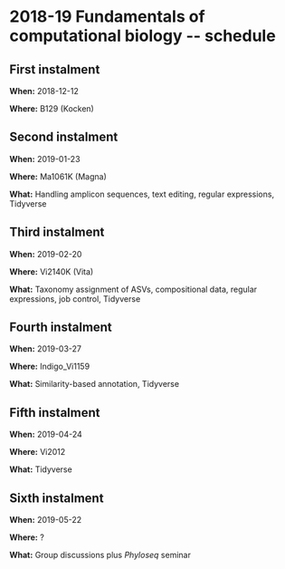 # 2018-19 Fundamentals of computational biology -- schedule

## First instalment

**When:** 2018-12-12

**Where:** B129 (Kocken)

## Second instalment

**When:** 2019-01-23

**Where:** Ma1061K (Magna)

**What:** Handling amplicon sequences, text editing, regular expressions, Tidyverse

## Third instalment

**When:** 2019-02-20

**Where:** Vi2140K (Vita)

**What:** Taxonomy assignment of ASVs, compositional data, regular expressions, job control, Tidyverse

## Fourth instalment

**When:** 2019-03-27

**Where:** Indigo_Vi1159

**What:** Similarity-based annotation, Tidyverse

## Fifth instalment

**When:** 2019-04-24

**Where:** Vi2012

**What:** Tidyverse

## Sixth instalment

**When:** 2019-05-22

**Where:** ?

**What:** Group discussions plus *Phyloseq* seminar
